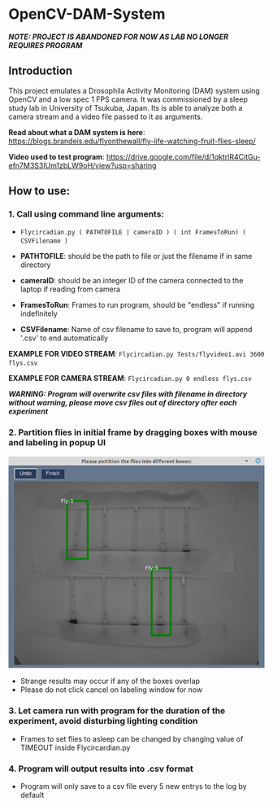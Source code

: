 # OpenCV-DAM-System
***NOTE: PROJECT IS ABANDONED FOR NOW AS LAB NO LONGER REQUIRES PROGRAM***

## Introduction

This project emulates a Drosophila Activity Monitoring (DAM) system using OpenCV and a low spec 1 FPS camera. It was commissioned by a sleep study lab in University of Tsukuba, Japan. Its is able to analyze both a camera stream and a video file passed to it as arguments.

**Read about what a DAM system is here**: https://blogs.brandeis.edu/flyonthewall/fly-life-watching-fruit-flies-sleep/

**Video used to test program**: https://drive.google.com/file/d/1qktrlR4CitGu-efn7M3S3IUm1zbLW9oH/view?usp=sharing


## How to use:

### 1. Call using command line arguments:
* `Flycircadian.py ( PATHTOFILE | cameraID ) ( int FramesToRun) ( CSVFilename )`
	 
* **PATHTOFILE**: should be the path to file or just the filename if in same directory
* **cameraID**: should be an integer ID of the camera connected to the laptop if reading from camera
* **FramesToRun**: Frames to run program, should be "endless" if running indefinitely
* **CSVFilename**: Name of csv filename to save to, program will append '.csv' to end automatically

**EXAMPLE FOR VIDEO STREAM**: `Flycircadian.py Tests/flyvideo1.avi 3600 flys.csv`

**EXAMPLE FOR CAMERA STREAM**: `Flycircadian.py 0 endless flys.csv`
	 
***WARNING: Program will overwrite csv files with filename in directory without warning, please move csv files
	        out of directory after each experiment***
	        
### 2. Partition flies in initial frame by dragging boxes with mouse and labeling in popup UI
![Partitioning UI](./PartitioningUI.png)
* Strange results may occur if any of the boxes overlap
* Please do not click cancel on labeling window for now
    
### 3. Let camera run with program for the duration of the experiment, avoid disturbing lighting condition
* Frames to set flies to asleep can be changed by changing value of TIMEOUT inside Flycircardian.py
    
### 4. Program will output results into .csv format
* Program will only save to a csv file every 5 new entrys to the log by default

